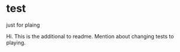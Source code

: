 # test
just for plaing

Hi. This is the additional to readme. Mention about changing tests to playing.
